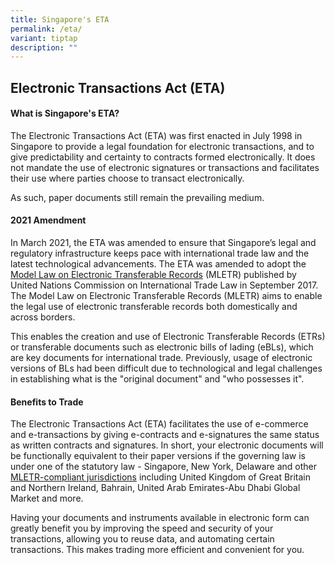 ```yaml
---
title: Singapore's ETA
permalink: /eta/
variant: tiptap
description: ""
---
```

<h2><strong>Electronic Transactions Act (ETA)</strong></h2><p></p><h4>What is Singapore's ETA?</h4><p>The Electronic Transactions Act (ETA) was first enacted in July 1998 in Singapore to provide a legal foundation for electronic transactions, and to give predictability and certainty to contracts formed electronically. It does not mandate the use of electronic signatures or transactions and facilitates their use where parties choose to transact electronically.</p><p>As such, paper documents still remain the prevailing medium.</p><p></p><h4>2021 Amendment</h4><p>In March 2021, the ETA was amended to ensure that Singapore’s legal and regulatory infrastructure keeps pace with international trade law and the latest technological advancements. The ETA was amended to adopt the <a href="https://uncitral.un.org/en/texts/ecommerce/modellaw/electronic_transferable_records" rel="noopener noreferrer nofollow" target="_blank">Model Law on Electronic Transferable Records</a> (MLETR) published by United Nations Commission on International Trade Law in September 2017. The Model Law on Electronic Transferable Records (MLETR) aims to enable the legal use of electronic transferable records both domestically and across borders.</p><p>This enables the creation and use of Electronic Transferable Records (ETRs) or transferable documents such as electronic bills of lading (eBLs), which are key documents for international trade. Previously, usage of electronic versions of BLs had been difficult due to technological and legal challenges in establishing what is the "original document" and "who possesses it".</p><h4>Benefits to Trade</h4><p>The Electronic Transactions Act (ETA) facilitates the use of e-commerce and e-transactions by giving e-contracts and e-signatures the same status as written contracts and signatures. In short, your electronic documents will be functionally equivalent to their paper versions if the governing law is under one of the statutory law - Singapore, New York, Delaware and other <a href="https://uncitral.un.org/en/texts/ecommerce/modellaw/electronic_transferable_records/status" rel="noopener noreferrer nofollow" target="_blank">MLETR-compliant jurisdictions</a> including United Kingdom of Great Britain and Northern Ireland, Bahrain, United Arab Emirates-Abu Dhabi Global Market and more.</p><p>Having your documents and instruments available in electronic form can greatly benefit you by improving the speed and security of your transactions, allowing you to reuse data, and automating certain transactions. This makes trading more efficient and convenient for you.</p><p></p><p></p><p></p><p></p>